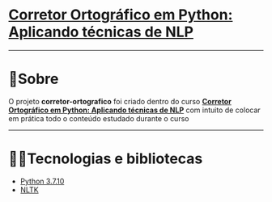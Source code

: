 <h1><a href="https://cursos.alura.com.br/course/nlp-corretor-ortografico">Corretor Ortográfico em Python: Aplicando técnicas de NLP<a/></h1>


---
# :bookmark_tabs:Sobre

O projeto **corretor-ortografico** foi criado dentro do curso 
<a href="https://cursos.alura.com.br/course/nlp-corretor-ortografico"><b>Corretor Ortográfico em Python: Aplicando técnicas de NLP</b><a/>
com intuito de colocar em prática
todo o conteúdo estudado durante o curso

---
# :man_technologist:Tecnologias e bibliotecas
- [Python 3.7.10](https://www.python.org/)
- [NLTK](https://www.nltk.org/)

